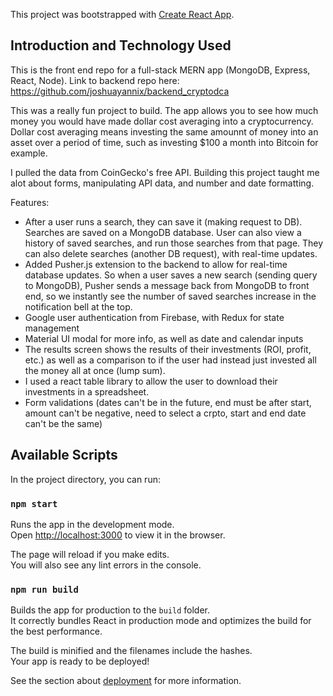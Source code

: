 This project was bootstrapped with [Create React App](https://github.com/facebook/create-react-app).

## Introduction and Technology Used

This is the front end repo for a full-stack MERN app (MongoDB, Express, React, Node). Link to backend repo here: https://github.com/joshuayannix/backend_cryptodca

This was a really fun project to build. The app allows you to see how much money you would have made dollar cost averaging into a cryptocurrency. Dollar cost averaging means investing the same amounnt of money into an asset over a period of time, such as investing $100 a month into Bitcoin for example.

I pulled the data from CoinGecko's free API. Building this project taught me alot about forms, manipulating API data, and number and date formatting.

Features:
- After a user runs a search, they can save it (making request to DB). Searches are saved on a MongoDB database. User can also view a history of saved searches, and run those searches from that page. They can also delete searches (another DB request), with real-time updates.
- Added Pusher.js extension to the backend to allow for real-time database updates. So when a user saves a new search (sending query to MongoDB), Pusher sends a message back from MongoDB to front end, so we instantly see the number of saved searches increase in the notification bell at the top.
- Google user authentication from Firebase, with Redux for state management
- Material UI modal for more info, as well as date and calendar inputs
- The results screen shows the results of their investments (ROI, profit, etc.) as well as a comparison to if the user had instead just invested all the money all at once (lump sum). 
- I used a react table library to allow the user to download their investments in a spreadsheet.
- Form validations (dates can't be in the future, end must be after start, amount can't be negative, need to select a crpto, start and end date can't be the same)


## Available Scripts

In the project directory, you can run:

### `npm start`

Runs the app in the development mode.\
Open [http://localhost:3000](http://localhost:3000) to view it in the browser.

The page will reload if you make edits.\
You will also see any lint errors in the console.


### `npm run build`

Builds the app for production to the `build` folder.\
It correctly bundles React in production mode and optimizes the build for the best performance.

The build is minified and the filenames include the hashes.\
Your app is ready to be deployed!

See the section about [deployment](https://facebook.github.io/create-react-app/docs/deployment) for more information.

